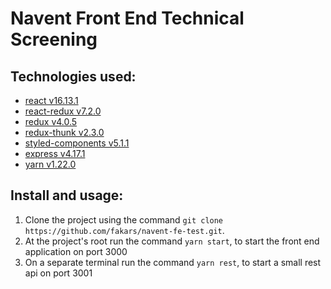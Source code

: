 # Navent Front End Technical Screening

## Technologies used:

- [react v16.13.1](https://reactjs.org/docs/getting-started.html)
- [react-redux v7.2.0](https://react-redux.js.org/introduction/quick-start)
- [redux v4.0.5](https://redux.js.org/api/api-reference)
- [redux-thunk v2.3.0](https://github.com/reduxjs/redux-thunk)
- [styled-components v5.1.1](https://styled-components.com/docs/api)
- [express v4.17.1](https://expressjs.com/en/4x/api.html)
- [yarn v1.22.0](https://yarnpkg.com/getting-started)

## Install and usage:

1. Clone the project using the command `git clone https://github.com/fakars/navent-fe-test.git`.
2. At the project's root run the command `yarn start`, to start the front end application on port 3000
3. On a separate terminal run the command `yarn rest`, to start a small rest api on port 3001
